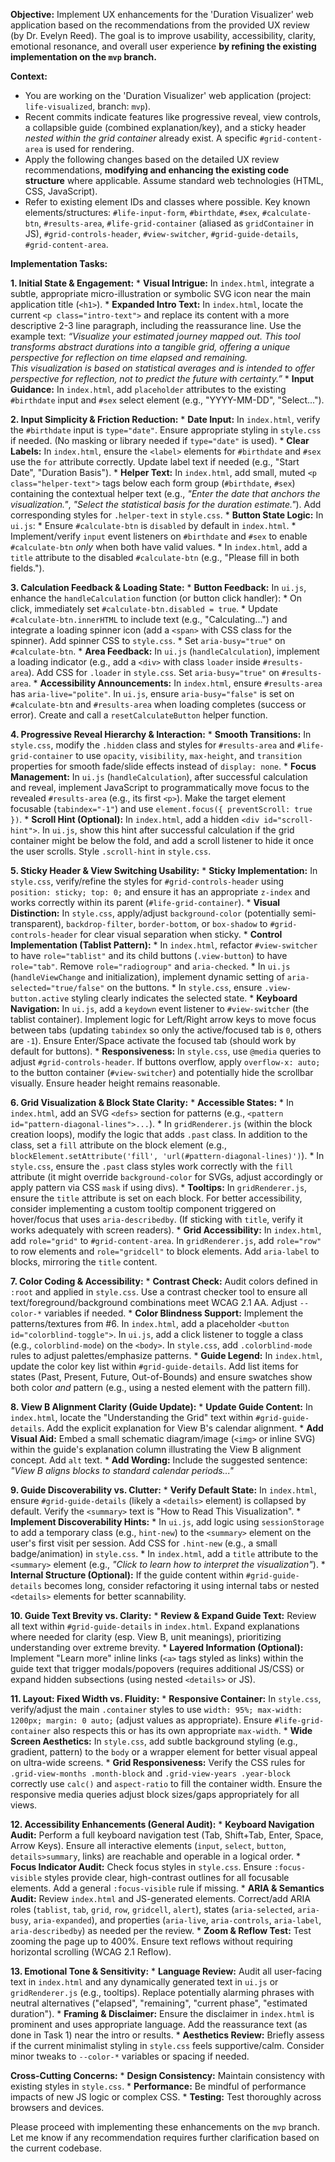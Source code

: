**Objective:** Implement UX enhancements for the 'Duration Visualizer' web application based on the recommendations from the provided UX review (by Dr. Evelyn Reed). The goal is to improve usability, accessibility, clarity, emotional resonance, and overall user experience **by refining the existing implementation on the `mvp` branch.**

**Context:**
*   You are working on the 'Duration Visualizer' web application (project: `life-visualized`, branch: `mvp`).
*   Recent commits indicate features like progressive reveal, view controls, a collapsible guide (combined explanation/key), and a sticky header *nested within the grid container* already exist. A specific `#grid-content-area` is used for rendering.
*   Apply the following changes based on the detailed UX review recommendations, **modifying and enhancing the existing code structure** where applicable. Assume standard web technologies (HTML, CSS, JavaScript).
*   Refer to existing element IDs and classes where possible. Key known elements/structures: `#life-input-form`, `#birthdate`, `#sex`, `#calculate-btn`, `#results-area`, `#life-grid-container` (aliased as `gridContainer` in JS), `#grid-controls-header`, `#view-switcher`, `#grid-guide-details`, `#grid-content-area`.

**Implementation Tasks:**

**1. Initial State & Engagement:**
    *   **Visual Intrigue:** In `index.html`, integrate a subtle, appropriate micro-illustration or symbolic SVG icon near the main application title (`<h1>`).
    *   **Expanded Intro Text:** In `index.html`, locate the current `<p class="intro-text">` and replace its content with a more descriptive 2-3 line paragraph, including the reassurance line. Use the example text: *“Visualize your estimated journey mapped out. This tool transforms abstract durations into a tangible grid, offering a unique perspective for reflection on time elapsed and remaining. <br><em>This visualization is based on statistical averages and is intended to offer perspective for reflection, not to predict the future with certainty.</em>”*
    *   **Input Guidance:** In `index.html`, add `placeholder` attributes to the existing `#birthdate` input and `#sex` select element (e.g., "YYYY-MM-DD", "Select...").

**2. Input Simplicity & Friction Reduction:**
    *   **Date Input:** In `index.html`, verify the `#birthdate` input is `type="date"`. Ensure appropriate styling in `style.css` if needed. (No masking or library needed if `type="date"` is used).
    *   **Clear Labels:** In `index.html`, ensure the `<label>` elements for `#birthdate` and `#sex` use the `for` attribute correctly. Update label text if needed (e.g., "Start Date", "Duration Basis").
    *   **Helper Text:** In `index.html`, add small, muted `<p class="helper-text">` tags below each form group (`#birthdate`, `#sex`) containing the contextual helper text (e.g., *"Enter the date that anchors the visualization."*, *"Select the statistical basis for the duration estimate."*). Add corresponding styles for `.helper-text` in `style.css`.
    *   **Button State Logic:** In `ui.js`:
        *   Ensure `#calculate-btn` is `disabled` by default in `index.html`.
        *   Implement/verify `input` event listeners on `#birthdate` and `#sex` to enable `#calculate-btn` *only* when both have valid values.
        *   In `index.html`, add a `title` attribute to the disabled `#calculate-btn` (e.g., "Please fill in both fields.").

**3. Calculation Feedback & Loading State:**
    *   **Button Feedback:** In `ui.js`, enhance the `handleCalculation` function (or button click handler):
        *   On click, immediately set `#calculate-btn.disabled = true`.
        *   Update `#calculate-btn.innerHTML` to include text (e.g., "Calculating...") and integrate a loading spinner icon (add a `<span>` with CSS class for the spinner). Add spinner CSS to `style.css`.
        *   Set `aria-busy="true"` on `#calculate-btn`.
    *   **Area Feedback:** In `ui.js` (`handleCalculation`), implement a loading indicator (e.g., add a `<div>` with class `loader` inside `#results-area`). Add CSS for `.loader` in `style.css`. Set `aria-busy="true"` on `#results-area`.
    *   **Accessibility Announcements:** In `index.html`, ensure `#results-area` has `aria-live="polite"`. In `ui.js`, ensure `aria-busy="false"` is set on `#calculate-btn` and `#results-area` when loading completes (success or error). Create and call a `resetCalculateButton` helper function.

**4. Progressive Reveal Hierarchy & Interaction:**
    *   **Smooth Transitions:** In `style.css`, modify the `.hidden` class and styles for `#results-area` and `#life-grid-container` to use `opacity`, `visibility`, `max-height`, and `transition` properties for smooth fade/slide effects instead of `display: none`.
    *   **Focus Management:** In `ui.js` (`handleCalculation`), after successful calculation and reveal, implement JavaScript to programmatically move focus to the revealed `#results-area` (e.g., its first `<p>`). Make the target element focusable (`tabindex="-1"`) and use `element.focus({ preventScroll: true })`.
    *   **Scroll Hint (Optional):** In `index.html`, add a hidden `<div id="scroll-hint">`. In `ui.js`, show this hint after successful calculation if the grid container might be below the fold, and add a scroll listener to hide it once the user scrolls. Style `.scroll-hint` in `style.css`.

**5. Sticky Header & View Switching Usability:**
    *   **Sticky Implementation:** In `style.css`, verify/refine the styles for `#grid-controls-header` using `position: sticky; top: 0;` and ensure it has an appropriate `z-index` and works correctly within its parent (`#life-grid-container`).
    *   **Visual Distinction:** In `style.css`, apply/adjust `background-color` (potentially semi-transparent), `backdrop-filter`, `border-bottom`, or `box-shadow` to `#grid-controls-header` for clear visual separation when sticky.
    *   **Control Implementation (Tablist Pattern):**
        *   In `index.html`, refactor `#view-switcher` to have `role="tablist"` and its child buttons (`.view-button`) to have `role="tab"`. Remove `role="radiogroup"` and `aria-checked`.
        *   In `ui.js` (`handleViewChange` and initialization), implement dynamic setting of `aria-selected="true/false"` on the buttons.
        *   In `style.css`, ensure `.view-button.active` styling clearly indicates the selected state.
    *   **Keyboard Navigation:** In `ui.js`, add a `keydown` event listener to `#view-switcher` (the tablist container). Implement logic for Left/Right arrow keys to move focus between tabs (updating `tabindex` so only the active/focused tab is `0`, others are `-1`). Ensure Enter/Space activate the focused tab (should work by default for buttons).
    *   **Responsiveness:** In `style.css`, use `@media` queries to adjust `#grid-controls-header`. If buttons overflow, apply `overflow-x: auto;` to the button container (`#view-switcher`) and potentially hide the scrollbar visually. Ensure header height remains reasonable.

**6. Grid Visualization & Block State Clarity:**
    *   **Accessible States:**
        *   In `index.html`, add an SVG `<defs>` section for patterns (e.g., `<pattern id="pattern-diagonal-lines">...`).
        *   In `gridRenderer.js` (within the block creation loops), modify the logic that adds `.past` class. In addition to the class, set a `fill` attribute on the block element (e.g., `blockElement.setAttribute('fill', 'url(#pattern-diagonal-lines)')`).
        *   In `style.css`, ensure the `.past` class styles work correctly with the `fill` attribute (it might override `background-color` for SVGs, adjust accordingly or apply pattern via CSS `mask` if using divs).
    *   **Tooltips:** In `gridRenderer.js`, ensure the `title` attribute is set on each block. For better accessibility, consider implementing a custom tooltip component triggered on hover/focus that uses `aria-describedby`. (If sticking with `title`, verify it works adequately with screen readers).
    *   **Grid Accessibility:** In `index.html`, add `role="grid"` to `#grid-content-area`. In `gridRenderer.js`, add `role="row"` to row elements and `role="gridcell"` to block elements. Add `aria-label` to blocks, mirroring the `title` content.

**7. Color Coding & Accessibility:**
    *   **Contrast Check:** Audit colors defined in `:root` and applied in `style.css`. Use a contrast checker tool to ensure all text/foreground/background combinations meet WCAG 2.1 AA. Adjust `--color-*` variables if needed.
    *   **Color Blindness Support:** Implement the patterns/textures from #6. In `index.html`, add a placeholder `<button id="colorblind-toggle">`. In `ui.js`, add a click listener to toggle a class (e.g., `colorblind-mode`) on the `<body>`. In `style.css`, add `.colorblind-mode` rules to adjust palettes/emphasize patterns.
    *   **Guide Legend:** In `index.html`, update the color key list within `#grid-guide-details`. Add list items for states (Past, Present, Future, Out-of-Bounds) and ensure swatches show both color *and* pattern (e.g., using a nested element with the pattern fill).

**8. View B Alignment Clarity (Guide Update):**
    *   **Update Guide Content:** In `index.html`, locate the "Understanding the Grid" text within `#grid-guide-details`. Add the explicit explanation for View B's calendar alignment.
    *   **Add Visual Aid:** Embed a small schematic diagram/image (`<img>` or inline SVG) within the guide's explanation column illustrating the View B alignment concept. Add `alt` text.
    *   **Add Wording:** Include the suggested sentence: *"View B aligns blocks to standard calendar periods..."*

**9. Guide Discoverability vs. Clutter:**
    *   **Verify Default State:** In `index.html`, ensure `#grid-guide-details` (likely a `<details>` element) is collapsed by default. Verify the `<summary>` text is "How to Read This Visualization".
    *   **Implement Discoverability Hints:**
        *   In `ui.js`, add logic using `sessionStorage` to add a temporary class (e.g., `hint-new`) to the `<summary>` element on the user's first visit per session. Add CSS for `.hint-new` (e.g., a small badge/animation) in `style.css`.
        *   In `index.html`, add a `title` attribute to the `<summary>` element (e.g., *"Click to learn how to interpret the visualization"*).
    *   **Internal Structure (Optional):** If the guide content within `#grid-guide-details` becomes long, consider refactoring it using internal tabs or nested `<details>` elements for better scannability.

**10. Guide Text Brevity vs. Clarity:**
    *   **Review & Expand Guide Text:** Review all text within `#grid-guide-details` in `index.html`. Expand explanations where needed for clarity (esp. View B, unit meanings), prioritizing understanding over extreme brevity.
    *   **Layered Information (Optional):** Implement "Learn more" inline links (`<a>` tags styled as links) within the guide text that trigger modals/popovers (requires additional JS/CSS) or expand hidden subsections (using nested `<details>` or JS).

**11. Layout: Fixed Width vs. Fluidity:**
    *   **Responsive Container:** In `style.css`, verify/adjust the main `.container` styles to use `width: 95%; max-width: 1200px; margin: 0 auto;` (adjust values as appropriate). Ensure `#life-grid-container` also respects this or has its own appropriate `max-width`.
    *   **Wide Screen Aesthetics:** In `style.css`, add subtle background styling (e.g., gradient, pattern) to the `body` or a wrapper element for better visual appeal on ultra-wide screens.
    *   **Grid Responsiveness:** Verify the CSS rules for `.grid-view-months .month-block` and `.grid-view-years .year-block` correctly use `calc()` and `aspect-ratio` to fill the container width. Ensure the responsive media queries adjust block sizes/gaps appropriately for all views.

**12. Accessibility Enhancements (General Audit):**
    *   **Keyboard Navigation Audit:** Perform a full keyboard navigation test (Tab, Shift+Tab, Enter, Space, Arrow Keys). Ensure all interactive elements (`input`, `select`, `button`, `details>summary`, links) are reachable and operable in a logical order.
    *   **Focus Indicator Audit:** Check focus styles in `style.css`. Ensure `:focus-visible` styles provide clear, high-contrast outlines for all focusable elements. Add a general `:focus-visible` rule if missing.
    *   **ARIA & Semantics Audit:** Review `index.html` and JS-generated elements. Correct/add ARIA roles (`tablist`, `tab`, `grid`, `row`, `gridcell`, `alert`), states (`aria-selected`, `aria-busy`, `aria-expanded`), and properties (`aria-live`, `aria-controls`, `aria-label`, `aria-describedby`) as needed per the review.
    *   **Zoom & Reflow Test:** Test zooming the page up to 400%. Ensure text reflows without requiring horizontal scrolling (WCAG 2.1 Reflow).

**13. Emotional Tone & Sensitivity:**
    *   **Language Review:** Audit all user-facing text in `index.html` and any dynamically generated text in `ui.js` or `gridRenderer.js` (e.g., tooltips). Replace potentially alarming phrases with neutral alternatives ("elapsed", "remaining", "current phase", "estimated duration").
    *   **Framing & Disclaimer:** Ensure the disclaimer in `index.html` is prominent and uses appropriate language. Add the reassurance text (as done in Task 1) near the intro or results.
    *   **Aesthetics Review:** Briefly assess if the current minimalist styling in `style.css` feels supportive/calm. Consider minor tweaks to `--color-*` variables or spacing if needed.

**Cross-Cutting Concerns:**
    *   **Design Consistency:** Maintain consistency with existing styles in `style.css`.
    *   **Performance:** Be mindful of performance impacts of new JS logic or complex CSS.
    *   **Testing:** Test thoroughly across browsers and devices.

Please proceed with implementing these enhancements on the `mvp` branch. Let me know if any recommendation requires further clarification based on the current codebase.
